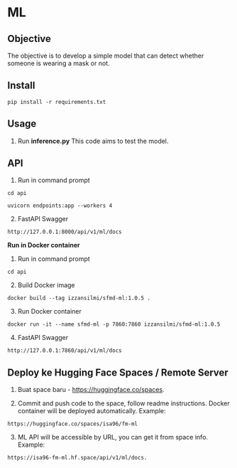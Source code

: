 # ML

## Objective

The objective is to develop a simple model that can detect whether someone is wearing a mask or not. 

## Install

```
pip install -r requirements.txt
```

## Usage

1. Run **inference.py** This code aims to test the model. 
 

## API 

1. Run in command prompt

```
cd api
```

```
uvicorn endpoints:app --workers 4
```

2. FastAPI Swagger

```
http://127.0.0.1:8000/api/v1/ml/docs
```

**Run in Docker container**

1. Run in command prompt

```
cd api
```

2. Build Docker image

```
docker build --tag izzansilmi/sfmd-ml:1.0.5 .
```

3. Run Docker container

```
docker run -it --name sfmd-ml -p 7860:7860 izzansilmi/sfmd-ml:1.0.5
```
4. FastAPI Swagger

```
http://127.0.0.1:7860/api/v1/ml/docs
```


## Deploy ke Hugging Face Spaces / Remote Server

1. Buat space baru - https://huggingface.co/spaces.

2. Commit and push code to the space, follow readme instructions. Docker container will be deployed automatically. Example:

```
https://huggingface.co/spaces/isa96/fm-ml
```

3. ML API will be accessible by URL, you can get it from space info. Example:

```
https://isa96-fm-ml.hf.space/api/v1/ml/docs.
```



